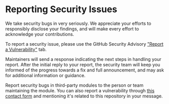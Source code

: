 # Reporting Security Issues

We take security bugs in very seriously. We appreciate your efforts to responsibly disclose your findings, and will make every effort to acknowledge your contributions.

To report a security issue, please use the GitHub Security Advisory ["Report a Vulnerability"](https://github.com/SocksTheWolf/AntiScamBot/security/advisories/new) tab.

Maintainers will send a response indicating the next steps in handling your report. After the initial reply to your report, the security team will keep you informed of the progress towards a fix and full announcement, and may ask for additional information or guidance.

Report security bugs in third-party modules to the person or team maintaining the module. You can also report a vulnerability through [this contact form](https://socksthewolf.com/contact) and mentioning it's related to this repository in your message.
